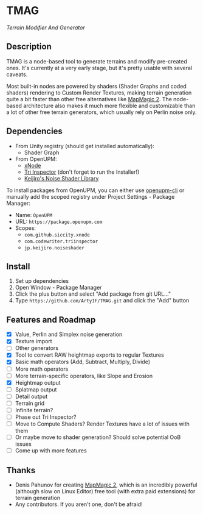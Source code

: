 # TMAG
*Terrain Modifier And Generator*

## Description
TMAG is a node-based tool to generate terrains and modify pre-created ones. It's currently at a very early stage, but it's pretty usable with several caveats.

Most built-in nodes are powered by shaders (Shader Graphs and coded shaders) rendering to Custom Render Textures, making terrain generation quite a bit faster than other free alternatives like [MapMagic 2](https://assetstore.unity.com/packages/tools/terrain/mapmagic-2-165180). The node-based architecture also makes it much more flexible and customizable than a lot of other free terrain generators, which usually rely on Perlin noise only.

## Dependencies
- From Unity registry (should get installed automatically):
  - Shader Graph
- From OpenUPM:
  - [xNode](https://github.com/Siccity/xNode/)
  - [Tri Inspector](https://github.com/codewriter-packages/Tri-Inspector) (don't forget to run the Installer!)
  - [Keijiro's Noise Shader Library](https://github.com/keijiro/NoiseShader)

To install packages from OpenUPM, you can either use [openupm-cli](https://openupm.com/docs/getting-started.html) or manually add the scoped registry under Project Settings - Package Manager:
- Name: `OpenUPM`
- URL: `https://package.openupm.com`
- Scopes:
  - `com.github.siccity.xnode`
  - `com.codewriter.triinspector`
  - `jp.keijiro.noiseshader`

## Install
1. Set up dependencies
2. Open Window - Package Manager
3. Click the plus button and select "Add package from git URL..."
4. Type `https://github.com/ArtyIF/TMAG.git` and click the "Add" button

## Features and Roadmap
- [x] Value, Perlin and Simplex noise generation
- [x] Texture import
- [ ] Other generators
- [x] Tool to convert RAW heightmap exports to regular Textures
- [x] Basic math operators (Add, Subtract, Multiply, Divide)
- [ ] More math operators
- [ ] More terrain-specific operators, like Slope and Erosion
- [x] Heightmap output
- [ ] Splatmap output
- [ ] Detail output
- [ ] Terrain grid
- [ ] Infinite terrain?
- [ ] Phase out Tri Inspector?
- [ ] Move to Compute Shaders? Render Textures have a lot of issues with them
- [ ] Or maybe move to shader generation? Should solve potential OoB issues
- [ ] Come up with more features

## Thanks
- Denis Pahunov for creating [MapMagic 2](https://assetstore.unity.com/packages/tools/terrain/mapmagic-2-165180), which is an incredibly powerful (although slow on Linux Editor) free tool (with extra paid extensions) for terrain generation
- Any contributors. If you aren't one, don't be afraid!